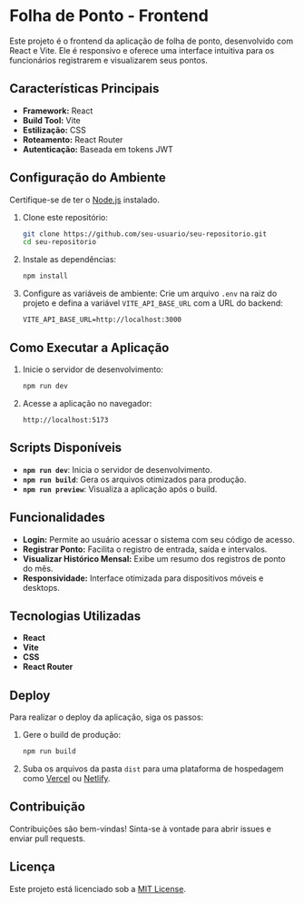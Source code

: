 # Folha de Ponto - Frontend

Este projeto é o frontend da aplicação de folha de ponto, desenvolvido com React e Vite. Ele é responsivo e oferece uma interface intuitiva para os funcionários registrarem e visualizarem seus pontos.

## Características Principais

- **Framework:** React
- **Build Tool:** Vite
- **Estilização:** CSS
- **Roteamento:** React Router
- **Autenticação:** Baseada em tokens JWT

## Configuração do Ambiente

Certifique-se de ter o [Node.js](https://nodejs.org/) instalado.

1. Clone este repositório:
   ```bash
   git clone https://github.com/seu-usuario/seu-repositorio.git
   cd seu-repositorio
   ```

2. Instale as dependências:
   ```bash
   npm install
   ```

3. Configure as variáveis de ambiente:
   Crie um arquivo `.env` na raiz do projeto e defina a variável `VITE_API_BASE_URL` com a URL do backend:
   ```env
   VITE_API_BASE_URL=http://localhost:3000
   ```

## Como Executar a Aplicação

1. Inicie o servidor de desenvolvimento:
   ```bash
   npm run dev
   ```

2. Acesse a aplicação no navegador:
   ```
   http://localhost:5173
   ```

## Scripts Disponíveis

- **`npm run dev`**: Inicia o servidor de desenvolvimento.
- **`npm run build`**: Gera os arquivos otimizados para produção.
- **`npm run preview`**: Visualiza a aplicação após o build.

## Funcionalidades

- **Login:** Permite ao usuário acessar o sistema com seu código de acesso.
- **Registrar Ponto:** Facilita o registro de entrada, saída e intervalos.
- **Visualizar Histórico Mensal:** Exibe um resumo dos registros de ponto do mês.
- **Responsividade:** Interface otimizada para dispositivos móveis e desktops.

## Tecnologias Utilizadas

- **React**
- **Vite**
- **CSS**
- **React Router**

## Deploy

Para realizar o deploy da aplicação, siga os passos:

1. Gere o build de produção:
   ```bash
   npm run build
   ```

2. Suba os arquivos da pasta `dist` para uma plataforma de hospedagem como [Vercel](https://vercel.com/) ou [Netlify](https://www.netlify.com/).

## Contribuição

Contribuições são bem-vindas! Sinta-se à vontade para abrir issues e enviar pull requests.

## Licença

Este projeto está licenciado sob a [MIT License](LICENSE).

